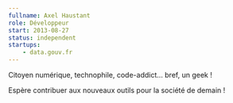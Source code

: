 ```yaml
---
fullname: Axel Haustant
role: Développeur
start: 2013-08-27
status: independent
startups:
    - data.gouv.fr
---
```


Citoyen numérique, technophile, code-addict… bref, un geek !

Espère contribuer aux nouveaux outils pour la société de demain !
